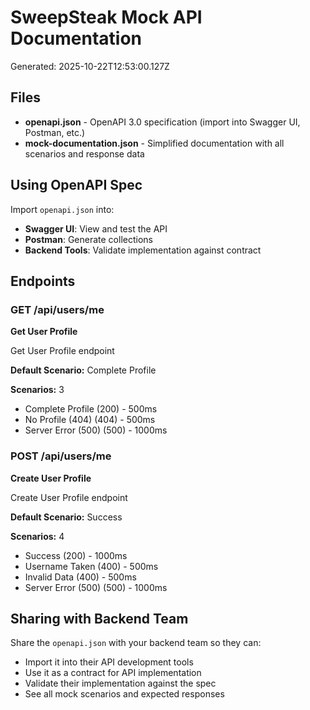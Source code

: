 # SweepSteak Mock API Documentation

Generated: 2025-10-22T12:53:00.127Z

## Files

- **openapi.json** - OpenAPI 3.0 specification (import into Swagger UI, Postman, etc.)
- **mock-documentation.json** - Simplified documentation with all scenarios and response data

## Using OpenAPI Spec

Import `openapi.json` into:
- **Swagger UI**: View and test the API
- **Postman**: Generate collections
- **Backend Tools**: Validate implementation against contract

## Endpoints


### GET /api/users/me
**Get User Profile**

Get User Profile endpoint

**Default Scenario:** Complete Profile

**Scenarios:** 3
- Complete Profile (200) - 500ms
- No Profile (404) (404) - 500ms
- Server Error (500) (500) - 1000ms


### POST /api/users/me
**Create User Profile**

Create User Profile endpoint

**Default Scenario:** Success

**Scenarios:** 4
- Success (200) - 1000ms
- Username Taken (400) - 500ms
- Invalid Data (400) - 500ms
- Server Error (500) (500) - 1000ms


## Sharing with Backend Team

Share the `openapi.json` with your backend team so they can:
- Import it into their API development tools
- Use it as a contract for API implementation
- Validate their implementation against the spec
- See all mock scenarios and expected responses
